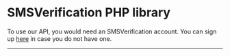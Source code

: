 # SMSVerification PHP library
To use our API, you would need an SMSVerification account. You can sign up [here](https://smsverification.xyz/register "here") in case you do not have one.

------------

